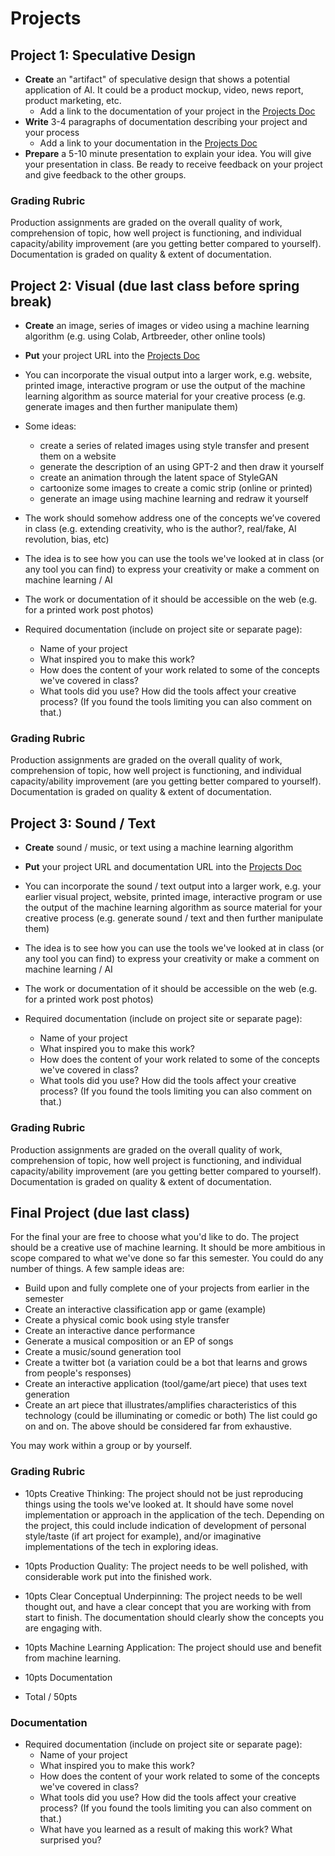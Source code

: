 # Projects

## Project 1: Speculative Design
- **Create** an "artifact" of speculative design that shows a potential application of AI. It could be a product mockup, video, news report, product marketing, etc.
  - Add a link to the documentation of your project in the [Projects Doc](https://docs.google.com/spreadsheets/d/1_eyQ4XfzGKpqMIW7FatoDbHBJSAqyPfrkKcyCI66gbI/edit?usp=sharing)
- **Write** 3-4 paragraphs of documentation describing your project and your process
  - Add a link to your documentation in the [Projects Doc](https://docs.google.com/spreadsheets/d/1_eyQ4XfzGKpqMIW7FatoDbHBJSAqyPfrkKcyCI66gbI/edit?usp=sharing)
- **Prepare** a 5-10 minute presentation to explain your idea. You will give your presentation in class. Be ready to receive feedback on your project and give feedback to the other groups.

### Grading Rubric

Production assignments are graded on the overall quality of work, comprehension of topic, how well project is functioning, and individual capacity/ability improvement (are you getting better compared to yourself). Documentation is graded on quality & extent of documentation.

## Project 2: Visual (due last class before spring break)
- **Create** an image, series of images or video using a machine learning algorithm (e.g. using Colab, Artbreeder, other online tools)
- **Put** your project URL into the [Projects Doc](https://docs.google.com/spreadsheets/d/1_eyQ4XfzGKpqMIW7FatoDbHBJSAqyPfrkKcyCI66gbI/edit?usp=sharing)
- You can incorporate the visual output into a larger work, e.g. website, printed image, interactive
  program or use the output of the machine learning algorithm as source material for
  your creative process (e.g. generate images and then further manipulate them)
- Some ideas:
  - create a series of related images using style transfer and present them on a website
  - generate the description of an using GPT-2 and then draw it yourself
  - create an animation through the latent space of StyleGAN
  - cartoonize some images to create a comic strip (online or printed)
  - generate an image using machine learning and redraw it yourself
- The work should somehow address one of the concepts we’ve covered in class (e.g. extending creativity, who is the author?, real/fake, AI revolution, bias, etc)
- The idea is to see how you can use the tools we've looked at in class (or any tool you can find)
  to express your creativity or make a comment on machine learning / AI
- The work or documentation of it should be accessible on the web (e.g. for a printed work post photos)

- Required documentation (include on project site or separate page):
  - Name of your project
  - What inspired you to make this work?
  - How does the content of your work related to some of the concepts we've covered in class?
  - What tools did you use? How did the tools affect your creative process? (If you found the
    tools limiting you can also comment on that.)

### Grading Rubric

Production assignments are graded on the overall quality of work, comprehension of topic, how well project is functioning, and individual capacity/ability improvement (are you getting better compared to yourself). Documentation is graded on quality & extent of documentation.


## Project 3: Sound / Text
- **Create** sound / music, or text using a machine learning algorithm
- **Put** your project URL and documentation URL into the [Projects Doc](https://docs.google.com/spreadsheets/d/1_eyQ4XfzGKpqMIW7FatoDbHBJSAqyPfrkKcyCI66gbI/edit?usp=sharing)
- You can incorporate the sound / text output into a larger work, e.g. your earlier visual project, website, printed image, interactive
  program or use the output of the machine learning algorithm as source material for
  your creative process (e.g. generate sound / text and then further manipulate them)
- The idea is to see how you can use the tools we've looked at in class (or any tool you can find)
  to express your creativity or make a comment on machine learning / AI
- The work or documentation of it should be accessible on the web (e.g. for a printed work post photos)

- Required documentation (include on project site or separate page):
  - Name of your project
  - What inspired you to make this work?
  - How does the content of your work related to some of the concepts we've covered in class?
  - What tools did you use? How did the tools affect your creative process? (If you found the
    tools limiting you can also comment on that.)

### Grading Rubric

Production assignments are graded on the overall quality of work, comprehension of topic, how well project is functioning, and individual capacity/ability improvement (are you getting better compared to yourself). Documentation is graded on quality & extent of documentation.


## Final Project (due last class)
For the final your are free to choose what you'd like to do. The project should be a creative use of machine learning. It should be more ambitious in scope compared to what we've done so far this semester. You could do any number of things. A few sample ideas are:

- Build upon and fully complete one of your projects from earlier in the semester
- Create an interactive classification app or game (example)
- Create a physical comic book using style transfer
- Create an interactive dance performance
- Generate a musical composition or an EP of songs
- Create a music/sound generation tool
- Create a twitter bot (a variation could be a bot that learns and grows from people's responses)
- Create an interactive application (tool/game/art piece) that uses text generation
- Create an art piece that illustrates/amplifies characteristics of this technology (could be illuminating or comedic or both)
The list could go on and on. The above should be considered far from exhaustive.

You may work within a group or by yourself.

### Grading Rubric
- 10pts Creative Thinking: The project should not be just reproducing things using the tools we've looked at. It should have some novel implementation or approach in the application of the tech. Depending on the project, this could include indication of development of personal style/taste (if art project for example), and/or imaginative implementations of the tech in exploring ideas.

- 10pts Production Quality: The project needs to be well polished, with considerable work put into the finished work.

- 10pts Clear Conceptual Underpinning: The project needs to be well thought out, and have a clear concept that you are working with from start to finish. The documentation should clearly show the concepts you are engaging with.

- 10pts Machine Learning Application: The project should use and benefit from machine learning.
- 10pts Documentation
- Total / 50pts

### Documentation
- Required documentation (include on project site or separate page):
  - Name of your project
  - What inspired you to make this work?
  - How does the content of your work related to some of the concepts we've covered in class?
  - What tools did you use? How did the tools affect your creative process? (If you found the tools limiting you can also comment on that.)
  - What have you learned as a result of making this work? What surprised you?

